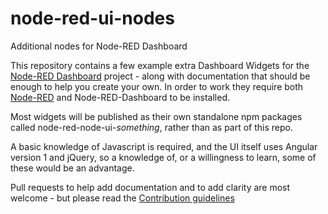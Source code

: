 # node-red-ui-nodes
Additional nodes for Node-RED Dashboard

This repository contains a few example extra Dashboard Widgets for the [Node-RED
Dashboard](https://flows.nodered.org/node/node-red-dashboard) project - along with documentation that should be enough to help you create your own. In order to work they require both [Node-RED](https://nodered.org) and Node-RED-Dashboard to be installed.

Most widgets will be published as their own standalone npm packages called node-red-node-ui-*something*, rather than as part of this repo.

A basic knowledge of Javascript is required, and the UI itself uses Angular version 1 and jQuery, so a knowledge of, or a willingness to learn, some of these would be an advantage.

Pull requests to help add documentation and to add clarity are most welcome - but please read the [Contribution guidelines](../CONTRIBUTING.md)
